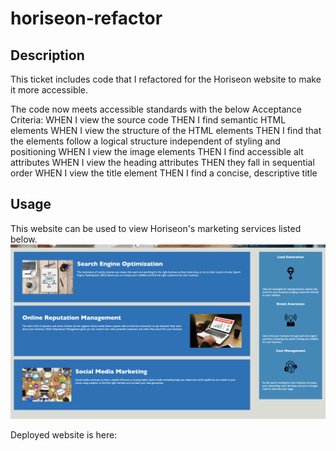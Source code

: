 # horiseon-refactor

## Description

This ticket includes code that I refactored for the Horiseon website to make it more accessible.

The code now meets accessible standards with the below Acceptance Criteria:
WHEN I view the source code
THEN I find semantic HTML elements
WHEN I view the structure of the HTML elements
THEN I find that the elements follow a logical structure independent of styling and positioning
WHEN I view the image elements
THEN I find accessible alt attributes
WHEN I view the heading attributes
THEN they fall in sequential order
WHEN I view the title element
THEN I find a concise, descriptive title

## Usage

This website can be used to view Horiseon's marketing services listed below. 
![Marketing Services](assets/images/marketing-services.png)

Deployed website is here:




